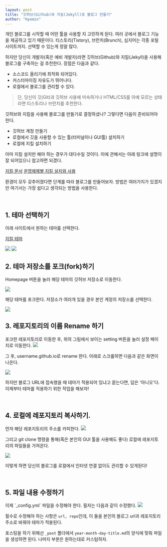 ```yaml
---
layout: post
title: "깃허브(Github)와 지킬(Jekyll)로 블로그 만들기"
author: "Hyemin"
---
```


개인 블로그를 시작할 때 어떤 툴을 사용할 지 고민하게 된다. 여러 곳에서 블로그 기능을 제공하고 있기 때문이다. 티스토리(Tistory), 브런치(Brunch), 심지어는 각종 포털 사이트까지. 선택할 수 있는게 정말 많다.

하지만 당신이 개발자(혹은 예비 개발자)라면 깃허브(Github)와 지킬(Jekyll)을 사용해 블로그를 구축하는 걸 추천한다. 장점은 다음과 같다.

* 소스코드 올리기에 최적화 되어있다.
* 커스터마이징 자유도가 뛰어나다.
* 로컬에서 블로그를 관리할 수 있다.

> 단, 당신이 깃(Git)과 깃허브 사용에 미숙하거나 HTML/CSS를 아예 모르는 상태라면 티스토리나 브런치를 추천한다.

깃허브와 지킬을 사용해 블로그를 만들기로 결정하셨나? 그렇다면 다음이 준비되어야 한다.

* 깃허브 계정 만들기
* 로컬에서 깃을 사용할 수 있는 툴(터미널이나 GUI툴) 설치하기
* 로컬에 지킬 설치하기

아마 지킬 설치만 해야 하는 경우가 대다수일 것이다. 이에 관해서는 아래 링크에 설명이 잘 되어있으니 참고하면 되겠다.

[지킬 문서](http://jekyllrb-ko.github.io/docs/home/)
[운영체제별 지킬 설치와 사용](http://vjinn.github.io/install-jekyll/)

환경이 모두 갖추어졌다면 단계를 따라 블로그를 만들어보자. 방법은 여러가지가 있겠지만 여기서는 가장 쉽다고 생각되는 방법을 사용한다.

<br />
<h2>1. 테마 선택하기</h2>
아래 사이트에서 원하는 테마를 선택한다.

[지킬 테마](http://jekyllthemes.org/)

<img src="/images/2017-09-06-깃허브(Github)와-지킬(Jekyll)로-블로그-만들기/3-1-1.png" />
<img src="/images/2017-09-06-깃허브(Github)와-지킬(Jekyll)로-블로그-만들기/3-1-2.png" />

<br />
<h2>2. 테마 저장소를 포크(fork)하기</h2>

Homepage 버튼을 눌러 해당 테마의 깃허브 저장소로 이동한다.

<img src="/images/2017-09-06-깃허브(Github)와-지킬(Jekyll)로-블로그-만들기/3-2.png" />

해당 테마를 포크한다. 저장소가 여러개 있을 경우 본인 계정의 저장소를 선택한다.

<img src="/images/2017-09-06-깃허브(Github)와-지킬(Jekyll)로-블로그-만들기/3-3.png" />

<br />
<h2>3. 레포지토리의 이름 Rename 하기</h2>
포크한 레포지토리로 이동한 후, 위의 그림에서 보이는 setting 버튼을 눌러 설정 페이지로 이동한다.

<img src="/images/2017-09-06-깃허브(Github)와-지킬(Jekyll)로-블로그-만들기/3-4-1.png" />

그 후, username.github.io로 rename 한다. 아래로 스크롤하면 다음과 같은 화면이 나온다.

<img src="/images/2017-09-06-깃허브(Github)와-지킬(Jekyll)로-블로그-만들기/3-4-2.png" />

하지만 블로그 URL에 접속했을 때 테마가 적용되어 있냐고 묻는다면, 답은 '아니오'다. 이제부터 테마를 적용하기 위한 작업을 해보자!

<br />
<h2>4. 로컬에 레포지토리 복사하기.</h2>
먼저 해당 레포지토리의 주소를 카피한다.

<img src="/images/2017-09-06-깃허브(Github)와-지킬(Jekyll)로-블로그-만들기/3-5-1.png" />

그리고 git clone 명령을 통해(혹은 본인의 GUI 툴을 사용해도 좋다) 로컬에 레포지토리의 파일들을 가져온다.

<img src="/images/2017-09-06-깃허브(Github)와-지킬(Jekyll)로-블로그-만들기/3-5-2.png" />

이렇게 하면 당신의 블로그를 로컬에서 인터넷 연결 없이도 관리할 수 있게된다!

<br />
<h2>5. 파일 내용 수정하기</h2>
이제 `_config.yml` 파일을 수정해야 한다. 필자는 다음과 같이 수정했다.

<img src="/images/2017-09-06-깃허브(Github)와-지킬(Jekyll)로-블로그-만들기/3-6.png" />

필수로 수정해야 하는 사항은 `url, repo`인데, 이 둘을 본인의 블로그 url과 레포지토리 주소로 바꿔야 테마가 적용된다.

포스팅을 하기 위해선 `_post` 폴더에서 `year-month-day-title.md`의 양식에 맞춰 파일을 생성하면 된다. 나머지 부분은 원하는대로 커스텀하자.
